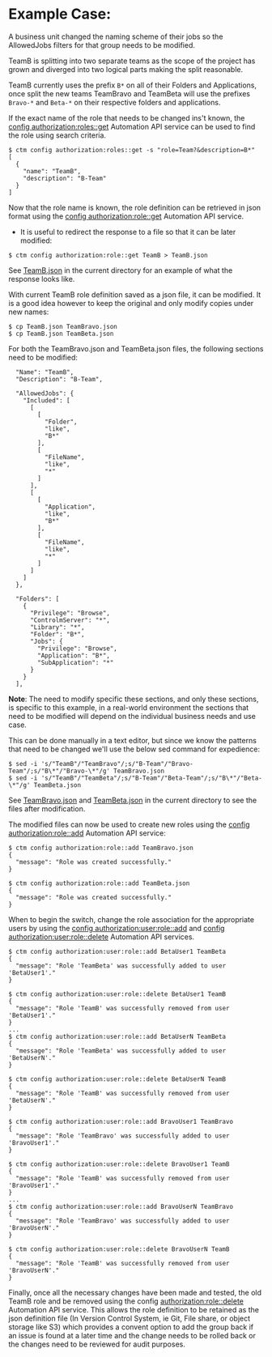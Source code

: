 # Example Case:
A business unit changed the naming scheme of their jobs so the AllowedJobs filters for that group needs to be modified.

TeamB is splitting into two separate teams as the scope of the project has grown and diverged into two logical parts making the split reasonable.

TeamB currently uses the prefix ```B*``` on all of their Folders and Applications, once split the new teams TeamBravo and TeamBeta will use the prefixes ```Bravo-*``` and ```Beta-*``` on their respective folders and applications.

If the exact name of the role that needs to be changed ins't known, the [config authorization:roles::get](https://docs.bmc.com/docs/automation-api/919110/config-service-872868754.html#Configservice-roles_getconfigauthorization:roles::get) Automation API service can be used to find the role using search criteria.
```
$ ctm config authorization:roles::get -s "role=Team?&description=B*"
[
  {
    "name": "TeamB",
    "description": "B-Team"
  }
]
```

Now that the role name is known, the role definition can be retrieved in json format using the [config authorization:role::get](https://docs.bmc.com/docs/automation-api/919110/config-service-872868754.html#Configservice-role_getconfigauthorization:role::get) Automation API service.
 - It is useful to redirect the response to a file so that it can be later modified:

```
$ ctm config authorization:role::get TeamB > TeamB.json
```

See [TeamB.json](./TeamB.json) in the current directory for an example of what the response looks like.


With current TeamB role definition saved as a json file, it can be modified. It is a good idea however to keep the original and only modify copies under new names:
```
$ cp TeamB.json TeamBravo.json
$ cp TeamB.json TeamBeta.json
```

For both the TeamBravo.json and TeamBeta.json files, the following sections need to be modified:
```
  "Name": "TeamB",
  "Description": "B-Team",
```

```
  "AllowedJobs": {
    "Included": [
      [
        [
          "Folder",
          "like",
          "B*"
        ],
        [
          "FileName",
          "like",
          "*"
        ]
      ],
      [
        [
          "Application",
          "like",
          "B*"
        ],
        [
          "FileName",
          "like",
          "*"
        ]
      ]
    ]
  },
```

```
  "Folders": [
    {
      "Privilege": "Browse",
      "ControlmServer": "*",
      "Library": "*",
      "Folder": "B*",
      "Jobs": {
        "Privilege": "Browse",
        "Application": "B*",
        "SubApplication": "*"
      }
    }
  ],
```

**Note**: The need to modify specific these sections, and only these sections, is specific to this example, in a real-world environment the sections that need to be modified will depend on the individual business needs and use case.

This can be done manually in a text editor, but since we know the patterns that need to be changed we'll use the below sed command for expedience:
```
$ sed -i 's/"TeamB"/"TeamBravo"/;s/"B-Team"/"Bravo-Team"/;s/"B\*"/"Bravo-\*"/g' TeamBravo.json
$ sed -i 's/"TeamB"/"TeamBeta"/;s/"B-Team"/"Beta-Team"/;s/"B\*"/"Beta-\*"/g' TeamBeta.json
```

See [TeamBravo.json](./TeamBravo.json) and [TeamBeta.json](./TeamBeta.json) in the current directory to see the files after modification.

The modified files can now be used to create new roles using the [config authorization:role::add](https://docs.bmc.com/docs/automation-api/919110/config-service-872868754.html#Configservice-role_addconfigauthorization:role::add) Automation API service:
```
$ ctm config authorization:role::add TeamBravo.json
{
  "message": "Role was created successfully."
}

$ ctm config authorization:role::add TeamBeta.json
{
  "message": "Role was created successfully."
}
```

When to begin the switch, change the role association for the appropriate users by using the [config authorization:user:role::add](https://docs.bmc.com/docs/automation-api/919110/config-service-872868754.html#Configservice-user_addRoleconfigauthorization:user:role::add) and [config authorization:user:role::delete](https://docs.bmc.com/docs/automation-api/919110/config-service-872868754.html#Configservice-user_removeRoleconfigauthorization:user:role::delete) Automation API services.
```
$ ctm config authorization:user:role::add BetaUser1 TeamBeta
{
  "message": "Role 'TeamBeta' was successfully added to user 'BetaUser1'."
}

$ ctm config authorization:user:role::delete BetaUser1 TeamB
{
  "message": "Role 'TeamB' was successfully removed from user 'BetaUser1'."
}
...
$ ctm config authorization:user:role::add BetaUserN TeamBeta
{
  "message": "Role 'TeamBeta' was successfully added to user 'BetaUserN'."
}

$ ctm config authorization:user:role::delete BetaUserN TeamB
{
  "message": "Role 'TeamB' was successfully removed from user 'BetaUserN'."
}

$ ctm config authorization:user:role::add BravoUser1 TeamBravo
{
  "message": "Role 'TeamBravo' was successfully added to user 'BravoUser1'."
}

$ ctm config authorization:user:role::delete BravoUser1 TeamB
{
  "message": "Role 'TeamB' was successfully removed from user 'BravoUser1'."
}
...
$ ctm config authorization:user:role::add BravoUserN TeamBravo
{
  "message": "Role 'TeamBravo' was successfully added to user 'BravoUserN'."
}

$ ctm config authorization:user:role::delete BravoUserN TeamB
{
  "message": "Role 'TeamB' was successfully removed from user 'BravoUserN'."
}
```

Finally, once all the necessary changes have been made and tested, the old TeamB role and be removed using the config [authorization:role::delete](https://docs.bmc.com/docs/automation-api/919110/config-service-872868754.html#Configservice-role_deleteconfigauthorization:role::delete) Automation API service. This allows the role definition to be retained as the json definition file (In Version Control System, ie Git, File share, or object storage like S3) which provides a convent option to add the group back if an issue is found at a later time and the change needs to be rolled back or the changes need to be reviewed for audit purposes.